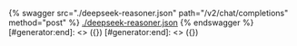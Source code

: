 [#generator:start]: <> ({ "template": "openapi" })
[#generator:start]: <> ({ "template": "openapi" })
{% swagger src="./deepseek-reasoner.json" path="/v2/chat/completions" method="post" %}
[./deepseek-reasoner.json](./deepseek-reasoner.json)
{% endswagger %}
[#generator:end]: <> ({})
[#generator:end]: <> ({})